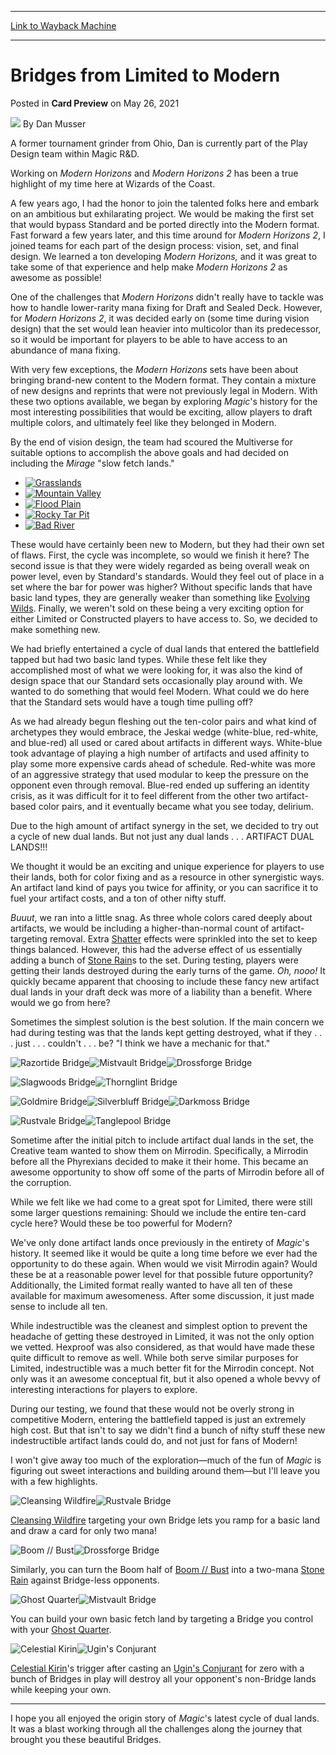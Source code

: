 
---
[Link to Wayback Machine](https://web.archive.org/web/20210527102037/https://magic.wizards.com//en/articles/archive/card-preview/bridges-limited-modern-2021-05-26)

[_metadata_:author]:- "Dan Musser"
[_metadata_:description]:- "Is it possible to design common lands for a Limited format that open up possibilities in Modern? The answer is this cycle of ten lands arriving with Modern Horizons 2."
[_metadata_:generator]:- "Drupal 7 (http://drupal.org)"
[_metadata_:node]:- "1542023"
[_metadata_:publish_date]:- "2021-05-26"
[_metadata_:source]:- "div-main-content"
[_metadata_:title]:- "Bridges from Limited to Modern"
[_metadata_:wayback_capture_timestamp]:- "2021-05-27 10:20:37"
[_metadata_:wayback_raw_url]:- "https://web.archive.org/web/20210527102037id_/https://magic.wizards.com//en/articles/archive/card-preview/bridges-limited-modern-2021-05-26"
[_metadata_:wayback_url]:- "https://magic.wizards.com//en/articles/archive/card-preview/bridges-limited-modern-2021-05-26"
---


Bridges from Limited to Modern
==============================



 Posted in **Card Preview**
 on May 26, 2021 






![](https://media.magic.wizards.com/styles/auth_small/public/images/person/authorpic_Dan-Musser.jpg)
By Dan Musser




 A former tournament grinder from Ohio, Dan is currently part of the Play Design team within Magic R&D. 






Working on *Modern Horizons* and *Modern Horizons 2* has been a true highlight of my time here at Wizards of the Coast.


A few years ago, I had the honor to join the talented folks here and embark on an ambitious but exhilarating project. We would be making the first set that would bypass Standard and be ported directly into the Modern format. Fast forward a few years later, and this time around for *Modern Horizons 2*, I joined teams for each part of the design process: vision, set, and final design. We learned a ton developing *Modern Horizons,* and it was great to take some of that experience and help make *Modern Horizons 2* as awesome as possible!


One of the challenges that *Modern Horizons* didn't really have to tackle was how to handle lower-rarity mana fixing for Draft and Sealed Deck. However, for *Modern Horizons 2*, it was decided early on (some time during vision design) that the set would lean heavier into multicolor than its predecessor, so it would be important for players to be able to have access to an abundance of mana fixing.


With very few exceptions, the *Modern Horizons* sets have been about bringing brand-new content to the Modern format. They contain a mixture of new designs and reprints that were not previously legal in Modern. With these two options available, we began by exploring *Magic*'s history for the most interesting possibilities that would be exciting, allow players to draft multiple colors, and ultimately feel like they belonged in Modern.


By the end of vision design, the team had scoured the Multiverse for suitable options to accomplish the above goals and had decided on including the *Mirage* "slow fetch lands."


* [![Grasslands](http://gatherer.wizards.com/Handlers/Image.ashx?type=card&name=Grasslands)](http://gatherer.wizards.com/Pages/Card/Details.aspx?name=Grasslands)
* [![Mountain Valley](http://gatherer.wizards.com/Handlers/Image.ashx?type=card&name=Mountain+Valley)](http://gatherer.wizards.com/Pages/Card/Details.aspx?name=Mountain+Valley)
* [![Flood Plain](http://gatherer.wizards.com/Handlers/Image.ashx?type=card&name=Flood+Plain)](http://gatherer.wizards.com/Pages/Card/Details.aspx?name=Flood+Plain)
* [![Rocky Tar Pit](http://gatherer.wizards.com/Handlers/Image.ashx?type=card&name=Rocky+Tar+Pit)](http://gatherer.wizards.com/Pages/Card/Details.aspx?name=Rocky+Tar+Pit)
* [![Bad River](http://gatherer.wizards.com/Handlers/Image.ashx?type=card&name=Bad+River)](http://gatherer.wizards.com/Pages/Card/Details.aspx?name=Bad+River)

These would have certainly been new to Modern, but they had their own set of flaws. First, the cycle was incomplete, so would we finish it here? The second issue is that they were widely regarded as being overall weak on power level, even by Standard's standards. Would they feel out of place in a set where the bar for power was higher? Without specific lands that have basic land types, they are generally weaker than something like [Evolving Wilds](http://gatherer.wizards.com/Pages/Card/Details.aspx?name=Evolving+Wilds). Finally, we weren't sold on these being a very exciting option for either Limited or Constructed players to have access to. So, we decided to make something new.


We had briefly entertained a cycle of dual lands that entered the battlefield tapped but had two basic land types. While these felt like they accomplished most of what we were looking for, it was also the kind of design space that our Standard sets occasionally play around with. We wanted to do something that would feel Modern. What could we do here that the Standard sets would have a tough time pulling off?


As we had already begun fleshing out the ten-color pairs and what kind of archetypes they would embrace, the Jeskai wedge (white-blue, red-white, and blue-red) all used or cared about artifacts in different ways. White-blue took advantage of playing a high number of artifacts and used affinity to play some more expensive cards ahead of schedule. Red-white was more of an aggressive strategy that used modular to keep the pressure on the opponent even through removal. Blue-red ended up suffering an identity crisis, as it was difficult for it to feel different from the other two artifact-based color pairs, and it eventually became what you see today, delirium.


Due to the high amount of artifact synergy in the set, we decided to try out a cycle of new dual lands. But not just any dual lands . . . ARTIFACT DUAL LANDS!!!


We thought it would be an exciting and unique experience for players to use their lands, both for color fixing and as a resource in other synergistic ways. An artifact land kind of pays you twice for affinity, or you can sacrifice it to fuel your artifact costs, and a ton of other nifty stuff.


*Buuut*, we ran into a little snag. As three whole colors cared deeply about artifacts, we would be including a higher-than-normal count of artifact-targeting removal. Extra [Shatter](http://gatherer.wizards.com/Pages/Card/Details.aspx?name=Shatter) effects were sprinkled into the set to keep things balanced. However, this had the adverse effect of us essentially adding a bunch of [Stone Rain](http://gatherer.wizards.com/Pages/Card/Details.aspx?name=Stone+Rain)s to the set. During testing, players were getting their lands destroyed during the early turns of the game. *Oh, nooo!* It quickly became apparent that choosing to include these fancy new artifact dual lands in your draft deck was more of a liability than a benefit. Where would we go from here?


Sometimes the simplest solution is the best solution. If the main concern we had during testing was that the lands kept getting destroyed, what if they . . . just . . . couldn't . . . be? "I think we have a mechanic for that."


![Razortide Bridge](https://media.wizards.com/2021/mh2/en_YfNLPRz5lF.png)![Mistvault Bridge](https://media.wizards.com/2021/mh2/en_UEzQQ31y7F.png)![Drossforge Bridge](https://media.wizards.com/2021/mh2/en_KiUmUZFB2Y.png)


![Slagwoods Bridge](https://media.wizards.com/2021/mh2/en_l6fo9qUwAG.png)![Thornglint Bridge](https://media.wizards.com/2021/mh2/en_HrF0g8dP1r.png)


![Goldmire Bridge](https://media.wizards.com/2021/mh2/en_IuPNzxz6YI.png)![Silverbluff Bridge](https://media.wizards.com/2021/mh2/en_3M7lzI2NJx.png)![Darkmoss Bridge](https://media.wizards.com/2021/mh2/en_2n6VLXi20d.png)


![Rustvale Bridge](https://media.wizards.com/2021/mh2/en_BUiVWxmQPj.png)![Tanglepool Bridge](https://media.wizards.com/2021/mh2/en_yq9eMhhA3f.png)


Sometime after the initial pitch to include artifact dual lands in the set, the Creative team wanted to show them on Mirrodin. Specifically, a Mirrodin before all the Phyrexians decided to make it their home. This became an awesome opportunity to show off some of the parts of Mirrodin before all of the corruption.


While we felt like we had come to a great spot for Limited, there were still some larger questions remaining: Should we include the entire ten-card cycle here? Would these be too powerful for Modern?


We've only done artifact lands once previously in the entirety of *Magic*'s history. It seemed like it would be quite a long time before we ever had the opportunity to do these again. When would we visit Mirrodin again? Would these be at a reasonable power level for that possible future opportunity? Additionally, the Limited format really wanted to have all ten of these available for maximum awesomeness. After some discussion, it just made sense to include all ten.


While indestructible was the cleanest and simplest option to prevent the headache of getting these destroyed in Limited, it was not the only option we vetted. Hexproof was also considered, as that would have made these quite difficult to remove as well. While both serve similar purposes for Limited, indestructible was a much better fit for the Mirrodin concept. Not only was it an awesome conceptual fit, but it also opened a whole bevvy of interesting interactions for players to explore.


During our testing, we found that these would not be overly strong in competitive Modern, entering the battlefield tapped is just an extremely high cost. But that isn't to say we didn't find a bunch of nifty stuff these new indestructible artifact lands could do, and not just for fans of Modern!


I won't give away too much of the exploration—much of the fun of *Magic* is figuring out sweet interactions and building around them—but I'll leave you with a few highlights.


![Cleansing Wildfire](https://media.wizards.com/2020/znr/en_uEK6D76cXc.png)![Rustvale Bridge](https://media.wizards.com/2021/mh2/en_BUiVWxmQPj.png)


[Cleansing Wildfire](http://gatherer.wizards.com/Pages/Card/Details.aspx?name=Cleansing+Wildfire) targeting your own Bridge lets you ramp for a basic land and draw a card for only two mana!


![Boom // Bust](https://gatherer.wizards.com/Handlers/Image.ashx?type=card&name=Boom+%2F%2F+Bust)![Drossforge Bridge](https://media.wizards.com/2021/mh2/en_KiUmUZFB2Y.png)


Similarly, you can turn the Boom half of [Boom // Bust](http://gatherer.wizards.com/Pages/Card/Details.aspx?name=Boom+%2F%2F+Bust) into a two-mana [Stone Rain](http://gatherer.wizards.com/Pages/Card/Details.aspx?name=Stone+Rain) against Bridge-less opponents.


![Ghost Quarter](https://gatherer.wizards.com/Handlers/Image.ashx?type=card&name=Ghost+Quarter)![Mistvault Bridge](https://media.wizards.com/2021/mh2/en_UEzQQ31y7F.png)


You can build your own basic fetch land by targeting a Bridge you control with your [Ghost Quarter](http://gatherer.wizards.com/Pages/Card/Details.aspx?name=Ghost+Quarter).


![Celestial Kirin](http://gatherer.wizards.com/Handlers/Image.ashx?type=card&name=Celestial+Kirin)![Ugin's Conjurant](https://media.wizards.com/2019/war/en_ZSm1TAcuit.png)


[Celestial Kirin](http://gatherer.wizards.com/Pages/Card/Details.aspx?name=Celestial+Kirin)'s trigger after casting an [Ugin's Conjurant](http://gatherer.wizards.com/Pages/Card/Details.aspx?name=Ugin%27s+Conjurant) for zero with a bunch of Bridges in play will destroy all your opponent's non-Bridge lands while keeping your own.




---

I hope you all enjoyed the origin story of *Magic*'s latest cycle of dual lands. It was a blast working through all the challenges along the journey that brought you these beautiful Bridges.







